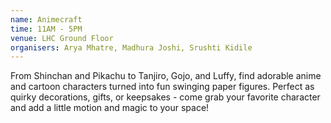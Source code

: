 ```yaml
---
name: Animecraft
time: 11AM - 5PM
venue: LHC Ground Floor
organisers: Arya Mhatre, Madhura Joshi, Srushti Kidile 
---
```


From Shinchan and Pikachu to Tanjiro, Gojo, and Luffy, find adorable anime and cartoon characters turned into fun swinging paper figures. 
Perfect as quirky decorations, gifts, or keepsakes - come grab your favorite character and add a little motion and magic to your space!